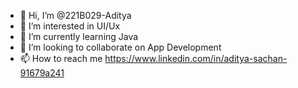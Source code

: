 - 👋 Hi, I’m @221B029-Aditya
- 👀 I’m interested in UI/Ux
- 🌱 I’m currently learning Java
- 💞️ I’m looking to collaborate on App Development 
- 📫 How to reach me https://www.linkedin.com/in/aditya-sachan-91679a241

<!---
221B029-Aditya/221B029-Aditya is a ✨ special ✨ repository because its `README.md` (this file) appears on your GitHub profile.
You can click the Preview link to take a look at your changes.
--->
